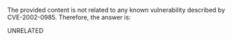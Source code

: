 The provided content is not related to any known vulnerability described by CVE-2002-0985. Therefore, the answer is:

UNRELATED